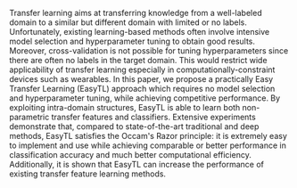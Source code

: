 Transfer learning aims at transferring knowledge from a well-labeled domain to a similar but different domain with limited or no labels. Unfortunately, existing learning-based methods often involve intensive model selection and hyperparameter tuning to obtain good results. Moreover, cross-validation is not possible for tuning hyperparameters since there are often no labels in the target domain. This would restrict wide applicability of transfer learning especially in computationally-constraint devices such as wearables. In this paper, we propose a practically Easy Transfer Learning (EasyTL) approach which requires no model selection and hyperparameter tuning, while achieving competitive performance. By exploiting intra-domain structures, EasyTL is able to learn both non-parametric transfer features and classifiers. Extensive experiments demonstrate that, compared to state-of-the-art traditional and deep methods, EasyTL satisfies the Occam's Razor principle: it is extremely easy to implement and use while achieving comparable or better performance in classification accuracy and much better computational efficiency. Additionally, it is shown that EasyTL can increase the performance of existing transfer feature learning methods. 
